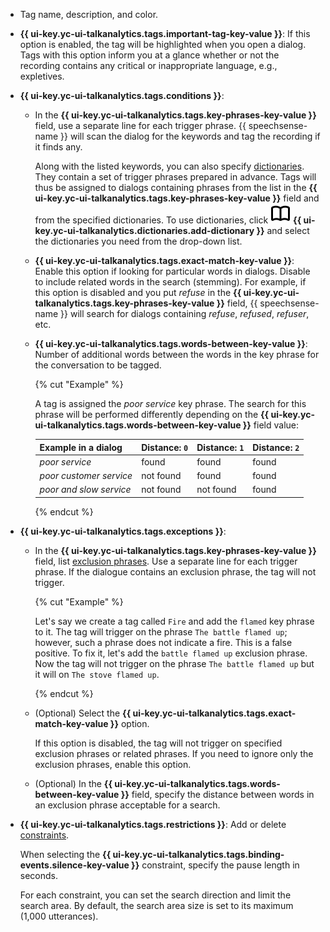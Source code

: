 * Tag name, description, and color.

* **{{ ui-key.yc-ui-talkanalytics.tags.important-tag-key-value }}**: If this option is enabled, the tag will be highlighted when you open a dialog. Tags with this option inform you at a glance whether or not the recording contains any critical or inappropriate language, e.g., expletives.

* **{{ ui-key.yc-ui-talkanalytics.tags.conditions }}**:

   * In the **{{ ui-key.yc-ui-talkanalytics.tags.key-phrases-key-value }}** field, use a separate line for each trigger phrase. {{ speechsense-name }} will scan the dialog for the keywords and tag the recording if it finds any.

      Along with the listed keywords, you can also specify [dictionaries](../../../speechsense/concepts/dictionaries.md). They contain a set of trigger phrases prepared in advance. Tags will thus be assigned to dialogs containing phrases from the list in the **{{ ui-key.yc-ui-talkanalytics.tags.key-phrases-key-value }}** field and from the specified dictionaries. To use dictionaries, click ![icon](../../../_assets/console-icons/book-open.svg) **{{ ui-key.yc-ui-talkanalytics.dictionaries.add-dictionary }}** and select the dictionaries you need from the drop-down list.

   * **{{ ui-key.yc-ui-talkanalytics.tags.exact-match-key-value }}**: Enable this option if looking for particular words in dialogs. Disable to include related words in the search (stemming). For example, if this option is disabled and you put _refuse_ in the **{{ ui-key.yc-ui-talkanalytics.tags.key-phrases-key-value }}** field, {{ speechsense-name }} will search for dialogs containing _refuse_, _refused_, _refuser_, etc.

   * **{{ ui-key.yc-ui-talkanalytics.tags.words-between-key-value }}**: Number of additional words between the words in the key phrase for the conversation to be tagged.

      {% cut "Example" %}

      A tag is assigned the _poor service_ key phrase. The search for this phrase will be performed differently depending on the **{{ ui-key.yc-ui-talkanalytics.tags.words-between-key-value }}** field value:

      | Example in a dialog | Distance: `0` | Distance: `1` | Distance: `2` |
      | ----------- | ----------- | ----------- | ----------- |
      | _poor service_ | found | found | found |
      | _poor customer service_ | not found | found | found |
      | _poor and slow service_ | not found | not found | found |

      {% endcut %}

* **{{ ui-key.yc-ui-talkanalytics.tags.exceptions }}**:

   * In the **{{ ui-key.yc-ui-talkanalytics.tags.key-phrases-key-value }}** field, list [exclusion phrases](../../../speechsense/concepts/tags.md#exclusion-phrases). Use a separate line for each trigger phrase. If the dialogue contains an exclusion phrase, the tag will not trigger.

      {% cut "Example" %}

      Let's say we create a tag called `Fire` and add the `flamed` key phrase to it.
      The tag will trigger on the phrase `The battle flamed up`; however, such a phrase does not indicate a fire. This is a false positive. To fix it, let's add the `battle flamed up` exclusion phrase.
      Now the tag will not trigger on the phrase `The battle flamed up` but it will on `The stove flamed up`.

      {% endcut %}


   * (Optional) Select the **{{ ui-key.yc-ui-talkanalytics.tags.exact-match-key-value }}** option.

      If this option is disabled, the tag will not trigger on specified exclusion phrases or related phrases. If you need to ignore only the exclusion phrases, enable this option.

   * (Optional) In the **{{ ui-key.yc-ui-talkanalytics.tags.words-between-key-value }}** field, specify the distance between words in an exclusion phrase acceptable for a search.

* **{{ ui-key.yc-ui-talkanalytics.tags.restrictions }}**: Add or delete [constraints](../../../speechsense/concepts/tags.md#tag-limitations).

   When selecting the **{{ ui-key.yc-ui-talkanalytics.tags.binding-events.silence-key-value }}** constraint, specify the pause length in seconds.

   For each constraint, you can set the search direction and limit the search area. By default, the search area size is set to its maximum (1,000 utterances).
